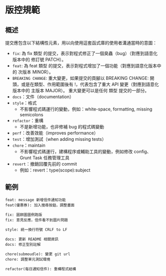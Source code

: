 # 版控規範

## 概述
提交應包含以下結構性元素，用以向使用這套函式庫的使用者溝通當時的意圖：

- `fix`: 為 fix 類型 的提交，表示對程式修正了一個臭蟲（bug）（對應到語意化版本中的 修訂號 PATCH）。
- `feat`: 為 feat 類型 的提交，表示對程式增加了一個功能（對應到語意化版本中的 次版本 MINOR）。
- `BREAKING CHANGE`: 重大變更，如果提交的頁腳以 BREAKING CHANGE: 開頭，或是在類型、作用範圍後有 !，代表包含了重大 API 變更（對應到語意化版本中的 主版本 MAJOR）。 重大變更可以是任何 類型 提交的一部分。
- `docs`：文件（documentation）
- `style`：格式
   - 不影響程式碼運行的變動，例如：white-space, formatting, missing semicolons
- `refactor`：重構
  - 不是新增功能，也非修補 bug 的程式碼變動
- `perf`：改善效能（improves performance）
- `test`：增加測試（when adding missing tests）
- `chore`：maintain
  - 不影響程式碼運行，建構程序或輔助工具的變動，例如修改 config、Grunt Task 任務管理工具
- `revert`：撤銷回覆先前的 commit
  - 例如：revert：type(scope):subject

## 範例
```
feat: message 新增信件通知功能
feat(優惠券): 加入搜尋按鈕，調整畫面

fix: 圓餅圖圖例跑版
fix: 意見反應，信件看不到圖片問題

style: 統一換行符號 CRLF to LF

docs: 更新 README 相關資訊
docs: 修正型別註解

chore(submoudle): 變更 git url
chore: 調整單元測試環境

refactor(每日通知信件): 重構程式結構
```